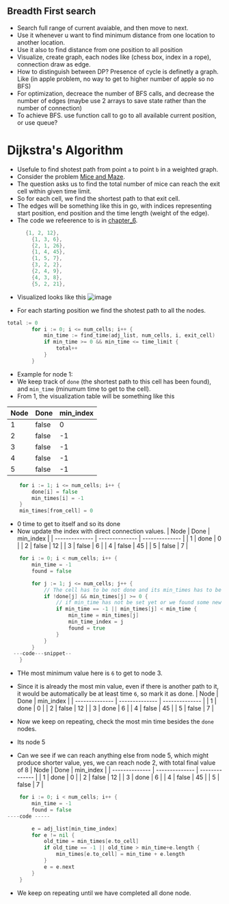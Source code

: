 ## Breadth First search
- Search full range of current avaiable, and then move to next.
- Use it whenever u want to find minimum distance from one location to another location.
- Use it also to find distance from one position to all position
- Visualize, create graph, each nodes like (chess box, index in a rope), connection draw as edge.
- How to distinguish between DP? Presence of cycle is definetly a graph. Like (in apple problem, no way to get to higher number of apple so no BFS)
- For optimization, decreace the number of BFS calls, and decrease the number of edges (maybe use 2 arrays to save state rather than the number of connection)
- To achieve BFS. use function call to go to all available current position, or use queue?

# Dijkstra's Algorithm
- Usefule to find shotest path from point `a` to point `b` in a weighted graph.
- Consider the problem [Mice and Maze](https://vjudge.net/problem/UVA-1112).
- The question asks us to find the total number of mice can reach the exit cell within given time limit.
- So for each cell, we find the shortest path to that exit cell.
- The edges will be something like this in go, with indices representing start position, end position and the time length (weight of the edge).
- The code we refeerence to is in [chapter_6](https://github.com/Nishan8583/DSA/blob/master/algorithmic_thinking/chapter_6/mice_maze/main.go).
```go
	  {1, 2, 12},
		{1, 3, 6},
		{2, 1, 26},
		{1, 4, 45},
		{1, 5, 7},
		{3, 2, 2},
		{2, 4, 9},
		{4, 3, 8},
		{5, 2, 21},
```
- Visualized looks like this
![image](https://github.com/user-attachments/assets/f793bf16-6971-47e0-88de-1c59c5f77223)

- For each starting position we find the shotest path to all the nodes.
```go
total := 0
		for i := 0; i <= num_cells; i++ {
			min_time := find_time(adj_list, num_cells, i, exit_cell)
			if min_time >= 0 && min_time <= time_limit {
				total++
			}
		}
```
- Example for node 1:
- We keep track of `done` (the shortest path to this cell has been found), and `min_time` (minumum time to get to the cell).
- From 1, the visualization table will be something like this

| Node       | Done       | min_index       |
| -------------- | -------------- | -------------- |
| 1 | false | 0 |
| 2 | false | -1 |
| 3 | false | -1 |
| 4 | false | -1 |
| 5 | false | -1 |
```go
	for i := 1; i <= num_cells; i++ {
		done[i] = false
		min_times[i] = -1
	}
	min_times[from_cell] = 0
```
- 0 time to get to itself and so its done
- Now update the index with direct connection values.
| Node       | Done       | min_index       |
| -------------- | -------------- | -------------- |
| 1 | done | 0 |
| 2 | false | 12 |
| 3 | false | 6 |
| 4 | false | 45 |
| 5 | false | 7 |

```go
	for i := 0; i < num_cells; i++ {
		min_time = -1
		found = false

		for j := 1; j <= num_cells; j++ {
			// The cell has to be not done and its min_times has to be atleast greater than or equals to 0
			if !done[j] && min_times[j] >= 0 {
				// if min_time has not be set yet or we found some new time which is less than  previous min time
				if min_time == -1 || min_times[j] < min_time {
					min_time = min_times[j]
					min_time_index = j
					found = true
				}
			}
		}
  ---code---snippet--
	}
```
- THe most minimum value here is `6` to get to node 3.
- Since it is already the most min value, even if there is another path to it, it would be automatically be at least time `6`, so mark it as done.
| Node       | Done       | min_index       |
| -------------- | -------------- | -------------- |
| 1 | done | 0 |
| 2 | false | 12 |
| 3 | done | 6 |
| 4 | false | 45 |
| 5 | false | 7 |

- Now we keep on repeating, check the most min time besides the `done` nodes.
- Its node 5
- Can we see if we can reach anything else from node 5, which might produce shorter value, yes, we can reach node 2, with total final value of 8
| Node       | Done       | min_index       |
| -------------- | -------------- | -------------- |
| 1 | done | 0 |
| 2 | false | 12 |
| 3 | done | 6 |
| 4 | false | 45 |
| 5 | false | 7 |


```go
	for i := 0; i < num_cells; i++ {
		min_time = -1
		found = false
----code -----

		e = adj_list[min_time_index]
		for e != nil {
			old_time = min_times[e.to_cell]
			if old_time == -1 || old_time > min_time+e.length {
				min_times[e.to_cell] = min_time + e.length
			}
			e = e.next
		}
	}
```
- We keep on repeating until we have completed all done node.
